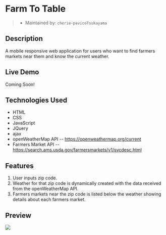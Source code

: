 # Farm To Table
> - Maintained by: `cherie-pavicoTsukayama`

## Description
A mobile responsive web application for users who want to find farmers markets near them and know the current weather.

## Live Demo
Coming Soon!

## Technologies Used
 - HTML
 - CSS
 - JavaScript
 - JQuery
 - ajax
 - openWeatherMap API
   -- https://openweathermap.org/current
 - Farmers Market API
  -- https://search.ams.usda.gov/farmersmarkets/v1/svcdesc.html

## Features
1. User inputs zip code.
2. Weather for that zip code is dynamically created with the data received from the openWeatherMap API.
3. Farmers markets near the zip code is listed below the weather showing details about each farmers market.

## Preview
<img src="assets/images/farm-to-table.gif">
